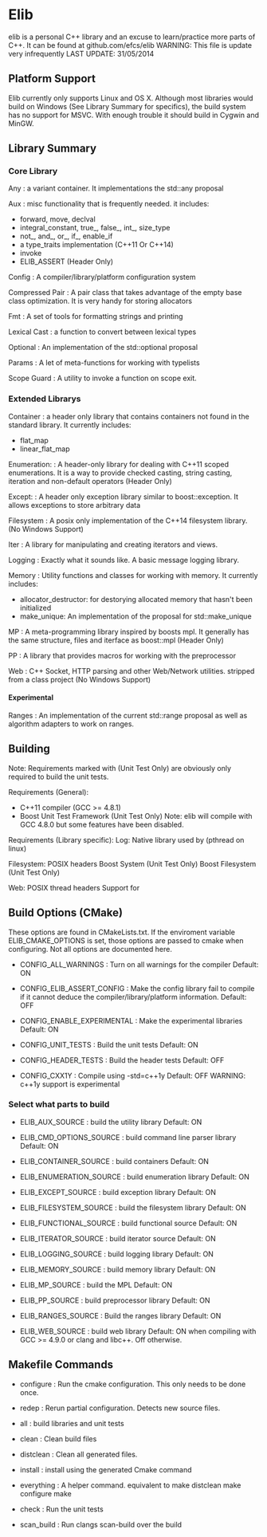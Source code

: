 # Elib

elib is a personal C\+\+ library and an excuse to learn/practice more parts of C\+\+.
It can be found at github.com/efcs/elib
WARNING: This file is update very infrequently
LAST UPDATE: 31/05/2014

## Platform Support
Elib currently only supports Linux and OS X. Although most libraries would
build on Windows (See Library Summary for specifics), the build system has
no support for MSVC. With enough trouble it should build in Cygwin and MinGW.

## Library Summary

### Core Library

Any
: a variant container. It implementations the std::any proposal

Aux
: misc functionality that is frequently needed.
  it includes:
  * forward, move, declval
  * integral_constant, true_, false_, int_, size_type
  * not_, and_, or_, if_, enable_if
  * a type_traits implementation (C++11 Or C++14)
  * invoke
  * ELIB_ASSERT
  (Header Only)

Config
: A compiler/library/platform configuration system

Compressed Pair
: A pair class that takes advantage of the empty base class optimization.
  It is very handy for storing allocators

Fmt
: A set of tools for formatting strings and printing

Lexical Cast
: a function to convert between lexical types

Optional
: An implementation of the std::optional proposal

Params
: A let of meta-functions for working with typelists

Scope Guard
: A utility to invoke a function on scope exit.



### Extended Librarys

Container
: a header only library that contains containers not found in the standard library.
  It currently includes:
  * flat_map
  * linear_flat_map

Enumeration:
: A header-only library for dealing with C++11 scoped enumerations.
  It is a way to provide checked casting, string casting, iteration
  and non-default operators
  (Header Only)

Except:
: A header only exception library similar to boost::exception. It allows
  exceptions to store arbitrary data

Filesystem
: A posix only implementation of the C++14 filesystem library.
  (No Windows Support)

Iter
: A library for manipulating and creating iterators and views.

Logging
: Exactly what it sounds like. A basic message logging library.

Memory
: Utility functions and classes for working with memory. It currently includes:
  * allocator_destructor: for destorying allocated memory that hasn't been initialized
  * make_unique: An implementation of the proposal for std::make_unique

MP
: A meta-programming library inspired by boosts mpl. It generally
  has the same structure, files and iterface as boost::mpl
  (Header Only)

PP
: A library that provides macros for working with the preprocessor


Web
: C++ Socket, HTTP parsing and other Web/Network utilities.
  stripped from a class project
  (No Windows Support)


#### Experimental

Ranges
: An implementation of the current std::range proposal as well as
  algorithm adapters to work on ranges.

## Building

Note: Requirements marked with (Unit Test Only) are obviously only required
  to build the unit tests. 

Requirements (General):
  * C++11 compiler (GCC >= 4.8.1)
  * Boost Unit Test Framework (Unit Test Only)
  Note: elib will compile with GCC 4.8.0 but some features have been disabled.

Requirements (Library specific):
  Log:
    Native library used by <mutex> (pthread on linux)

  Filesystem:
    POSIX headers
    Boost System (Unit Test Only)
    Boost Filesystem (Unit Test Only)

  Web:
    POSIX thread headers
    Support for <regex>


## Build Options (CMake)
  These options are found in CMakeLists.txt. If the enviroment variable
  ELIB_CMAKE_OPTIONS is set, those options are passed to cmake when configuring.
  Not all options are documented here. 

  * CONFIG_ALL_WARNINGS 
: Turn on all warnings for the compiler
  Default: ON

  * CONFIG_ELIB_ASSERT_CONFIG
: Make the config library fail to compile if it cannot deduce the
  compiler/library/platform information.
  Default: OFF

  * CONFIG_ENABLE_EXPERIMENTAL
: Make the experimental libraries
  Default: ON

  * CONFIG_UNIT_TESTS
: Build the unit tests
  Default: ON

  * CONFIG_HEADER_TESTS
: Build the header tests
  Default: OFF

  * CONFIG_CXX1Y
: Compile using -std=c++1y
  Default: OFF
  WARNING: c++1y support is experimental
  
### Select what parts to build
  

  * ELIB_AUX_SOURCE
: build the utility library
  Default: ON

  * ELIB_CMD_OPTIONS_SOURCE
: build command line parser library
  Default: ON

  * ELIB_CONTAINER_SOURCE
: build containers
  Default: ON

  * ELIB_ENUMERATION_SOURCE
: build enumeration library
  Default: ON

  * ELIB_EXCEPT_SOURCE
: build exception library
  Default: ON

  * ELIB_FILESYSTEM_SOURCE
: build the filesystem library
  Default: ON 

  * ELIB_FUNCTIONAL_SOURCE
: build functional source
  Default: ON

  * ELIB_ITERATOR_SOURCE
: build iterator source
  Default: ON

  * ELIB_LOGGING_SOURCE
: build logging library
  Default: ON

  * ELIB_MEMORY_SOURCE
: build memory library
  Default: ON

  * ELIB_MP_SOURCE
: build the MPL
  Default: ON

  * ELIB_PP_SOURCE
: build preprocessor library
  Default: ON

  * ELIB_RANGES_SOURCE
: Build the ranges library
  Default: ON

  * ELIB_WEB_SOURCE
: build web library
  Default: ON when compiling with GCC >= 4.9.0 or clang and libc++. Off otherwise. 
    
## Makefile Commands

  * configure
: Run the cmake configuration.
  This only needs to be done once.

  * redep
: Rerun partial configuration. Detects new source files.

  * all 
: build libraries and unit tests

  * clean
: Clean build files

  * distclean
: Clean all generated files.

  * install
: install using the generated Cmake command

  * everything
: A helper command. equivalent to
    make distclean
    make configure
    make 

  * check
: Run the unit tests

  * scan_build
: Run clangs scan-build over the build


